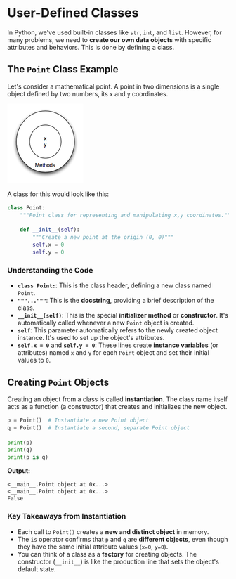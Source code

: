 # User-Defined Classes

In Python, we've used built-in classes like `str`, `int`, and `list`. However, for many problems, we need to **create our own data objects** with specific attributes and behaviors. This is done by defining a class.

## The `Point` Class Example

Let's consider a mathematical point. A point in two dimensions is a single object defined by two numbers, its `x` and `y` coordinates.

![Object](resource/objectpic2.png)

A class for this would look like this:

```python
class Point:
    """Point class for representing and manipulating x,y coordinates."""

    def __init__(self):
        """Create a new point at the origin (0, 0)"""
        self.x = 0
        self.y = 0
```

### Understanding the Code

  * **`class Point:`**: This is the class header, defining a new class named `Point`.
  * **`"""..."""`**: This is the **docstring**, providing a brief description of the class.
  * **`__init__(self)`**: This is the special **initializer method** or **constructor**. It's automatically called whenever a new `Point` object is created.
  * **`self`**: This parameter automatically refers to the newly created object instance. It's used to set up the object's attributes.
  * **`self.x = 0`** and **`self.y = 0`**: These lines create **instance variables** (or attributes) named `x` and `y` for each `Point` object and set their initial values to `0`.

## Creating `Point` Objects

Creating an object from a class is called **instantiation**. The class name itself acts as a function (a constructor) that creates and initializes the new object.

```python
p = Point()  # Instantiate a new Point object
q = Point()  # Instantiate a second, separate Point object

print(p)
print(q)
print(p is q)
```

**Output:**

```
<__main__.Point object at 0x...>
<__main__.Point object at 0x...>
False
```

### Key Takeaways from Instantiation

  * Each call to `Point()` creates a **new and distinct object** in memory.
  * The `is` operator confirms that `p` and `q` are **different objects**, even though they have the same initial attribute values (`x=0`, `y=0`).
  * You can think of a class as a **factory** for creating objects. The constructor (`__init__`) is like the production line that sets the object's default state.